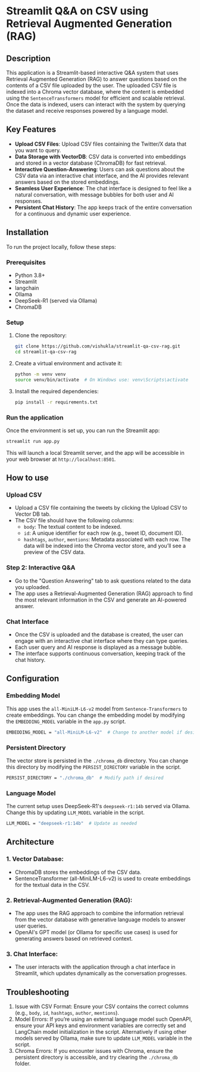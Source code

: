 # Streamlit Q&A on CSV using Retrieval Augmented Generation (RAG)

## Description
This application is a Streamlit-based interactive Q&A system that uses Retrieval Augmented Generation (RAG) to answer questions based on the contents of a CSV file uploaded by the user. The uploaded CSV file is indexed into a Chroma vector database, where the content is embedded using the `SentenceTransformers` model for efficient and scalable retrieval. Once the data is indexed, users can interact with the system by querying the dataset and receive responses powered by a language model.

## Key Features
- **Upload CSV Files**: Upload CSV files containing the Twitter/X data that you want to query.
- **Data Storage with VectorDB**: CSV data is converted into embeddings and stored in a vector database (ChromaDB) for fast retrieval.
- **Interactive Question-Answering**: Users can ask questions about the CSV data via an interactive chat interface, and the AI provides relevant answers based on the stored embeddings.
- **Seamless User Experience**: The chat interface is designed to feel like a natural conversation, with message bubbles for both user and AI responses.
- **Persistent Chat History**: The app keeps track of the entire conversation for a continuous and dynamic user experience.

## Installation

To run the project locally, follow these steps:

### Prerequisites
- Python 3.8+
- Streamlit
- langchain
- Ollama
- DeepSeek-R1 (served via Ollama)
- ChromaDB

### Setup
1. Clone the repository:
   ```bash
   git clone https://github.com/vishukla/streamlit-qa-csv-rag.git
   cd streamlit-qa-csv-rag
   ```

2. Create a virtual environment and activate it:
   ```bash
   python -m venv venv
   source venv/bin/activate  # On Windows use: venv\Scripts\activate
   ```
3. Install the required dependencies:
   ```bash
   pip install -r requirements.txt
   ```

### Run the application
Once the environment is set up, you can run the Streamlit app:
 ```bash
 streamlit run app.py
 ```
This will launch a local Streamlit server, and the app will be accessible in your web browser at `http://localhost:8501`.

## How to use

### Upload CSV
- Upload a CSV file containing the tweets by clicking the Upload CSV to Vector DB tab.
- The CSV file should have the following columns:
  - `body`: The textual content to be indexed.
  - `id`: A unique identifier for each row (e.g., tweet ID, document ID).
  - `hashtags`, `author`, `mentions`: Metadata associated with each row.
The data will be indexed into the Chroma vector store, and you’ll see a preview of the CSV data.

### Step 2: Interactive Q&A
- Go to the "Question Answering" tab to ask questions related to the data you uploaded.
- The app uses a Retrieval-Augmented Generation (RAG) approach to find the most relevant information in the CSV and generate an AI-powered answer.

### Chat Interface
- Once the CSV is uploaded and the database is created, the user can engage with an interactive chat interface where they can type queries.
- Each user query and AI response is displayed as a message bubble.
- The interface supports continuous conversation, keeping track of the chat history.

## Configuration

### Embedding Model
This app uses the `all-MiniLM-L6-v2` model from `Sentence-Transformers` to create embeddings. You can change the embedding model by modifying the `EMBEDDING_MODEL` variable in the `app.py` script.
  ```bash
  EMBEDDING_MODEL = "all-MiniLM-L6-v2"  # Change to another model if desired
  ```

### Persistent Directory
The vector store is persisted in the `./chroma_db` directory. You can change this directory by modifying the `PERSIST_DIRECTORY` variable in the script.
  ```bash
  PERSIST_DIRECTORY = "./chroma_db"  # Modify path if desired
  ```

### Language Model
The current setup uses DeepSeek-R1's `deepseek-r1:14b` served via Ollama. Change this by updating `LLM_MODEL` variable in the script.
  ```bash
  LLM_MODEL = "deepseek-r1:14b"  # Update as needed
  ```

## Architecture

### 1. Vector Database:
- ChromaDB stores the embeddings of the CSV data.
- SentenceTransformer (all-MiniLM-L6-v2) is used to create embeddings for the textual data in the CSV.

### 2. Retrieval-Augmented Generation (RAG):
- The app uses the RAG approach to combine the information retrieval from the vector database with generative language models to answer user queries.
- OpenAI's GPT model (or Ollama for specific use cases) is used for generating answers based on retrieved context.

### 3. Chat Interface:
- The user interacts with the application through a chat interface in Streamlit, which updates dynamically as the conversation progresses.

## Troubleshooting
1. Issue with CSV Format: Ensure your CSV contains the correct columns (e.g., `body`, `id`, `hashtags`, `author`, `mentions`).
2. Model Errors: If you’re using an external language model such OpenAPI, ensure your API keys and environment variables are correctly set and LangChain model initialization in the script. Alternatively if using other models served by Ollama, make sure to update `LLM_MODEL` variable in the script.
3. Chroma Errors: If you encounter issues with Chroma, ensure the persistent directory is accessible, and try clearing the `./chroma_db` folder.
